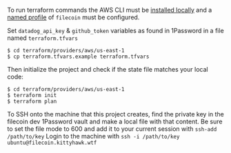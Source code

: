 To run terraform commands the AWS CLI must be [installed locally](https://docs.aws.amazon.com/cli/latest/userguide/installing.html) and a [named profile](https://docs.aws.amazon.com/cli/latest/userguide/cli-multiple-profiles.html) of `filecoin` must be configured.

Set `datadog_api_key` & `github_token` variables as found in 1Password in a file named `terraform.tfvars`
``` console
$ cd terraform/providers/aws/us-east-1
$ cp terraform.tfvars.example terraform.tfvars
```

Then initialize the project and check if the state file matches your local code:
``` console
$ cd terraform/providers/aws/us-east-1
$ terraform init
$ terraform plan
```

To SSH onto the machine that this project creates, find the private key in the filecoin dev 1Password vault and make a local file with that content. Be sure to set the file mode to 600 and add it to your current session with `ssh-add /path/to/key` Login to the machine with `ssh -i /path/to/key ubuntu@filecoin.kittyhawk.wtf`
